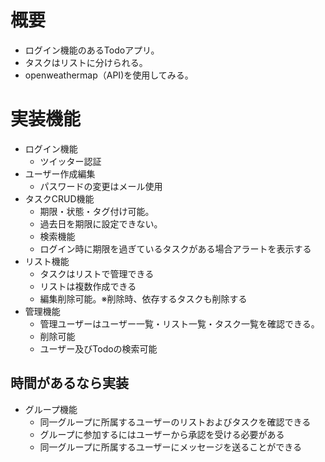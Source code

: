 # 概要
- ログイン機能のあるTodoアプリ。
- タスクはリストに分けられる。
- openweathermap（API)を使用してみる。

# 実装機能
- ログイン機能
  - ツイッター認証
- ユーザー作成編集
  - パスワードの変更はメール使用
- タスクCRUD機能
  - 期限・状態・タグ付け可能。
  - 過去日を期限に設定できない。
  - 検索機能
  - ログイン時に期限を過ぎているタスクがある場合アラートを表示する
- リスト機能
  - タスクはリストで管理できる
  - リストは複数作成できる
  - 編集削除可能。※削除時、依存するタスクも削除する
- 管理機能
  - 管理ユーザーはユーザー一覧・リスト一覧・タスク一覧を確認できる。
  - 削除可能
  - ユーザー及びTodoの検索可能

## 時間があるなら実装
- グループ機能
  - 同一グループに所属するユーザーのリストおよびタスクを確認できる
  - グループに参加するにはユーザーから承認を受ける必要がある
  - 同一グループに所属するユーザーにメッセージを送ることができる

